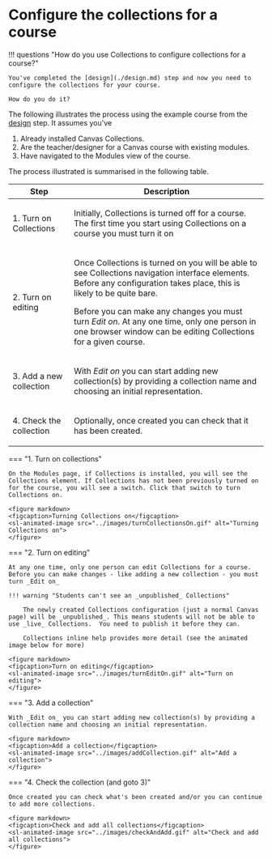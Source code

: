 # Configure the collections for a course

!!! questions "How do you use Collections to configure collections for a course?"

    You've completed the [design](./design.md) step and now you need to configure the collections for your course. 
    
    How do you do it?
    
The following illustrates the process using the example course from the [design](./design.md) step. It assumes you've 

1. Already installed Canvas Collections.
2. Are the teacher/designer for a Canvas course with existing modules.
3. Have navigated to the Modules view of the course.

The process illustrated is summarised in the following table.

| Step | Description |
| ---- | ----------- |
| 1. Turn on Collections | <p>Initially, Collections is turned off for a course. The first time you start using Collections on a course you must turn it on</p> |
| 2. Turn on editing | <p>Once Collections is turned on you will be able to see Collections navigation interface elements. Before any configuration takes place, this is likely to be quite bare.</p> <p>Before you can make any changes you must turn _Edit on_. At any one time, only one person in one browser window can be editing Collections for a given course. </p> |
| 3. Add a new collection | <p>With _Edit on_ you can start adding new collection(s) by providing a collection name and choosing an initial representation.</p>  |
| 4. Check the collection | <p>Optionally, once created you can check that it has been created.</p>|

=== "1. Turn on collections"

    On the Modules page, if Collections is installed, you will see the Collections element. If Collections has not been previously turned on for the course, you will see a switch. Click that switch to turn Collections on.

	<figure markdown>
	<figcaption>Turning Collections on</figcaption>
	<sl-animated-image src="../images/turnCollectionsOn.gif" alt="Turning Collections on">
	</figure>


=== "2.  Turn on editing"

    At any one time, only one person can edit Collections for a course. Before you can make changes - like adding a new collection - you must turn _Edit on_

    !!! warning "Students can't see an _unpublished_ Collections"

        The newly created Collections configuration (just a normal Canvas page) will be _unpublished_. This means students will not be able to use _live_ Collections.  You need to publish it before they can.

        Collections inline help provides more detail (see the animated image below for more)

	<figure markdown>
	<figcaption>Turn on editing</figcaption>
	<sl-animated-image src="../images/turnEditOn.gif" alt="Turn on editing">
	</figure>


=== "3. Add a collection"

    With _Edit on_ you can start adding new collection(s) by providing a collection name and choosing an initial representation.

	<figure markdown>
	<figcaption>Add a collection</figcaption>
	<sl-animated-image src="../images/addCollection.gif" alt="Add a collection">
	</figure>

=== "4. Check the collection (and goto 3)"

    Once created you can check what's been created and/or you can continue to add more collections.

	<figure markdown>
	<figcaption>Check and add all collections</figcaption>
	<sl-animated-image src="../images/checkAndAdd.gif" alt="Check and add all collections">
	</figure>





<link rel="stylesheet" href="https://cdn.jsdelivr.net/npm/@shoelace-style/shoelace@2.0.0/dist/themes/light.css" />
<script type="module" src="https://cdn.jsdelivr.net/npm/@shoelace-style/shoelace@2.0.0/dist/shoelace.js"></script>
